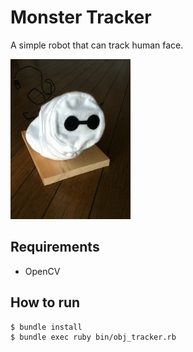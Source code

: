 # Monster Tracker
A simple robot that can track human face.

![bmax](https://github.com/e-eq-mc2/monster-tracker/blob/master/img/bmax_0.jpg)

## Requirements
- OpenCV


## How to run

```
$ bundle install
$ bundle exec ruby bin/obj_tracker.rb
```
